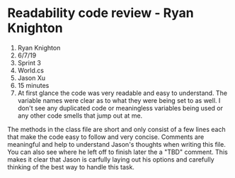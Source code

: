 # Readability code review - Ryan Knighton
1. Ryan Knighton
2. 6/7/19
3. Sprint 3
4. World.cs
5. Jason Xu
6. 15 minutes
7. At first glance the code was very readable and easy to understand.  The variable names were clear as to what they were being set to as well.  I don't see any duplicated code or meaningless variables being used or any other code smells that jump out at me.

The methods in the class file are short and only consist of a few lines each that make the code easy to follow and very concise.  Comments are meaningful and help to understand Jason's thoughts when writing this file.  You can also see where he left off to finish later the a "TBD" comment.  This makes it clear that Jason is carfully laying out his options and carefully thinking of the best way to handle this task.